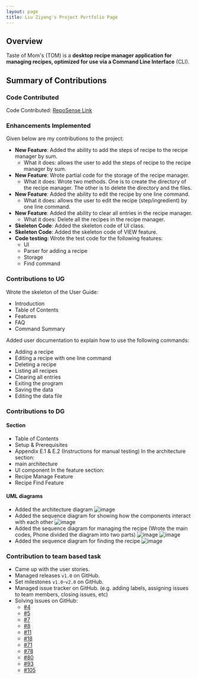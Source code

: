 ```yaml
---
layout: page
title: Liu Ziyang's Project Portfolio Page
---
```


## Overview
Taste of Mom's (TOM) is a <strong>desktop recipe manager application for managing recipes, optimized for use via a Command Line Interface</strong> (CLI).
## Summary of Contributions
### Code Contributed
Code Contributed: [RepoSense Link](https://nus-cs2113-ay2223s2.github.io/tp-dashboard/?search=liuziyang020319&breakdown=true)
### Enhancements Implemented
Given below are my contributions to the project:
* **New Feature**: Added the ability to add the steps of recipe to the recipe manager by sum.
  * What it does: allows the user to add the steps of recipe to the recipe manager by sum.
* **New Feature**: Wrote partial code for the storage of the recipe manager.
  * What it does: Wrote two methods. One is to create the directory of the recipe manager. The other is to delete the directory and the files.
* **New Feature**: Added the ability to edit the recipe by one line command.
  * What it does: allows the user to edit the recipe (step/ingredient) by one line command.
* **New Feature**: Added the ability to clear all entries in the recipe manager.
  * What it does: Delete all the recipes in the recipe manager.
* **Skeleton Code**: Added the skeleton code of UI class.
* **Skeleton Code**: Added the skeleton code of VIEW feature.
* **Code testing**: Wrote the test code for the following features:
  * UI
  * Parser for adding a recipe
  * Storage
  * Find command
### Contributions to UG
Wrote the skeleton of the User Guide:
* Introduction
* Table of Contents
* Features
* FAQ
* Command Summary
  
Added user documentation to explain how to use the following commands:
* Adding a recipe
* Editing a recipe with one line command
* Deleting a recipe
* Listing all recipes
* Clearing all entries
* Exiting the program
* Saving the data
* Editing the data file
### Contributions to DG
#### Section
* Table of Contents
* Setup & Prerequisites
* Appendix E.1 & E.2 (Instructions for manual testing)
In the architecture section:
* main architecture
* UI component
In the feature section:
* Recipe Manage Feature
* Recipe Find Feature
#### UML diagrams
* Added the architecture diagram
![image](../PlantUML/MainArchitecture.png)
* Added the sequence diagram for showing how the components interact with each other
![image](../PlantUML/ArchitectureInteract.png)
* Added the sequence diagram for managing the recipe (Wrote the main codes, Phone divided the diagram into two parts)
![image](../PlantUML/RecipeManage_Add_List.png)
![image](../PlantUML/RecipeManage_Delete_Clear.png)
* Added the sequence diagram for finding the recipe
![image](../PlantUML/FindRecipe.png)
### Contribution to team based task
* Came up with the user stories.
* Managed releases `v1.0` on GitHub.
* Set milestones `v1.0`-`v2.0` on GitHub.
* Managed issue tracker on GitHub. (e.g. adding labels, assigning issues to team members, closing issues, etc)
* Solving issues on GitHub: 
  * [#4](https://github.com/AY2223S2-CS2113-F13-1/tp/issues/4)
  * [#5](https://github.com/AY2223S2-CS2113-F13-1/tp/issues/5)
  * [#7](https://github.com/AY2223S2-CS2113-F13-1/tp/issues/7)
  * [#8](https://github.com/AY2223S2-CS2113-F13-1/tp/issues/8)
  * [#11](https://github.com/AY2223S2-CS2113-F13-1/tp/issues/11)
  * [#18](https://github.com/AY2223S2-CS2113-F13-1/tp/issues/18)
  * [#71](https://github.com/AY2223S2-CS2113-F13-1/tp/issues/71)
  * [#78](https://github.com/AY2223S2-CS2113-F13-1/tp/issues/78)
  * [#80](https://github.com/AY2223S2-CS2113-F13-1/tp/issues/80)
  * [#93](https://github.com/AY2223S2-CS2113-F13-1/tp/issues/93)
  * [#105](https://github.com/AY2223S2-CS2113-F13-1/tp/issues/105)